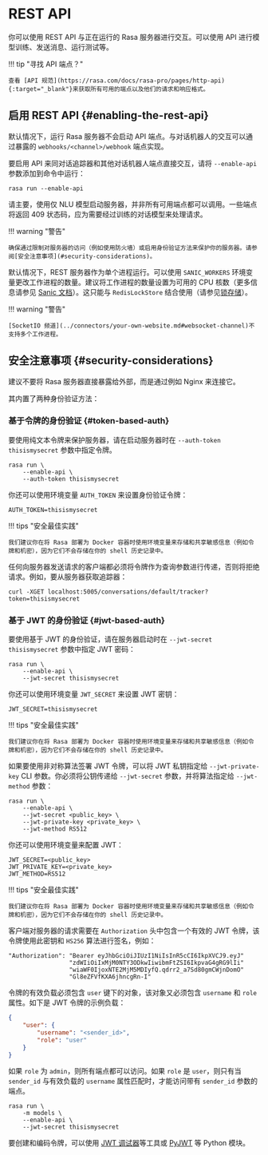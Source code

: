 # REST API

你可以使用 REST API 与正在运行的 Rasa 服务器进行交互。可以使用 API 进行模型训练、发送消息、运行测试等。

!!! tip "寻找 API 端点？"

    查看 [API 规范](https://rasa.com/docs/rasa-pro/pages/http-api){:target="_blank"}来获取所有可用的端点以及他们的请求和响应格式。

## 启用 REST API {#enabling-the-rest-api}

默认情况下，运行 Rasa 服务器不会启动 API 端点。与对话机器人的交互可以通过暴露的 `webhooks/<channel>/webhook` 端点实现。

要启用 API 来同对话追踪器和其他对话机器人端点直接交互，请将 `--enable-api` 参数添加到命令中运行：

```shell
rasa run --enable-api
```

请主要，使用仅 NLU 模型启动服务器，并非所有可用端点都可以调用。一些端点将返回 409 状态码，应为需要经过训练的对话模型来处理请求。

!!! warning "警告"

    确保通过限制对服务器的访问（例如使用防火墙）或启用身份验证方法来保护你的服务器。请参阅[安全注意事项](#security-considerations)。

默认情况下，REST 服务器作为单个进程运行。可以使用 `SANIC_WORKERS` 环境变量更改工作进程的数量。建议将工作进程的数量设置为可用的 CPU 核数（更多信息请参见 [Sanic 文档](https://sanicframework.org/en/guide/deployment/running.html#workers)）。这只能与 `RedisLockStore` 结合使用（请参见[锁存储](lock-stores.md)）。

!!! warning "警告"

    [SocketIO 频道](../connectors/your-own-website.md#websocket-channel)不支持多个工作进程。

## 安全注意事项 {#security-considerations}

建议不要将 Rasa 服务器直接暴露给外部，而是通过例如 Nginx 来连接它。

其内置了两种身份验证方法：

### 基于令牌的身份验证 {#token-based-auth}

要使用纯文本令牌来保护服务器，请在启动服务器时在 `--auth-token thisismysecret` 参数中指定令牌。

```shell
rasa run \
    --enable-api \
    --auth-token thisismysecret
```

你还可以使用环境变量 `AUTH_TOKEN` 来设置身份验证令牌：

```shell
AUTH_TOKEN=thisismysecret
```

!!! tips "安全最佳实践"

    我们建议你在将 Rasa 部署为 Docker 容器时使用环境变量来存储和共享敏感信息（例如令牌和机密），因为它们不会存储在你的 shell 历史记录中。

任何向服务器发送请求的客户端都必须将令牌作为查询参数进行传递，否则将拒绝请求。例如，要从服务器获取追踪器：

```shell
curl -XGET localhost:5005/conversations/default/tracker?token=thisismysecret
```

### 基于 JWT 的身份验证 {#jwt-based-auth}

要使用基于 JWT 的身份验证，请在服务器启动时在 `--jwt-secret thisismysecret` 参数中指定 JWT 密码：

```shell
rasa run \
    --enable-api \
    --jwt-secret thisismysecret
```

你还可以使用环境变量 `JWT_SECRET` 来设置 JWT 密钥：

```shell
JWT_SECRET=thisismysecret
```

!!! tips "安全最佳实践"

    我们建议你在将 Rasa 部署为 Docker 容器时使用环境变量来存储和共享敏感信息（例如令牌和机密），因为它们不会存储在你的 shell 历史记录中。

如果要使用非对称算法签署 JWT 令牌，可以将 JWT 私钥指定给 `--jwt-private-key` CLI 参数。你必须将公钥传递给 `--jwt-secret` 参数，并将算法指定给 `--jwt-method` 参数：

```shell
rasa run \
    --enable-api \
    --jwt-secret <public_key> \
    --jwt-private-key <private_key> \
    --jwt-method RS512
```

你还可以使用环境变量来配置 JWT：

```shell
JWT_SECRET=<public_key>
JWT_PRIVATE_KEY=<private_key>
JWT_METHOD=RS512
```

!!! tips "安全最佳实践"

    我们建议你在将 Rasa 部署为 Docker 容器时使用环境变量来存储和共享敏感信息（例如令牌和机密），因为它们不会存储在你的 shell 历史记录中。

客户端对服务器的请求需要在 `Authorization` 头中包含一个有效的 JWT 令牌，该令牌使用此密钥和 `HS256` 算法进行签名，例如：

```
"Authorization": "Bearer eyJhbGciOiJIUzI1NiIsInR5cCI6IkpXVCJ9.eyJ"
                 "zdWIiOiIxMjM0NTY3ODkwIiwibmFtZSI6IkpvaG4gRG9lIi"
                 "wiaWF0IjoxNTE2MjM5MDIyfQ.qdrr2_a7Sd80gmCWjnDomO"
                 "Gl8eZFVfKXA6jhncgRn-I"
```

令牌的有效负载必须包含 `user` 键下的对象，该对象又必须包含 `username` 和 `role` 属性。如下是 JWT 令牌的示例负载：

```json
{
    "user": {
        "username": "<sender_id>",
        "role": "user"
    }
}
```

如果 `role` 为 `admin`，则所有端点都可以访问。如果 `role` 是 `user`，则只有当 `sender_id` 与有效负载的 `username` 属性匹配时，才能访问带有 `sender_id` 参数的端点。

```shell
rasa run \
    -m models \
    --enable-api \
    --jwt-secret thisismysecret
```

要创建和编码令牌，可以使用 [JWT 调试器](https://jwt.io/)等工具或 [PyJWT](https://pyjwt.readthedocs.io/en/latest/) 等 Python 模块。
